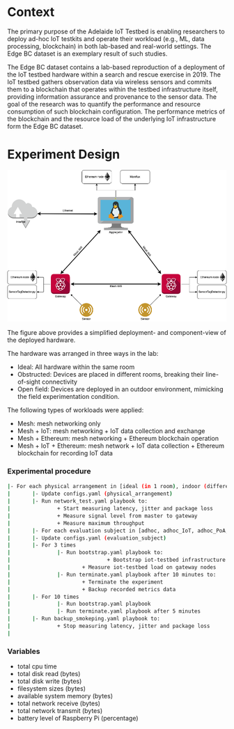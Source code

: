 # Context

The primary purpose of the Adelaide IoT Testbed is enabling researchers to deploy ad-hoc IoT testkits and operate their workload (e.g., ML, data processing, blockchain) in both lab-based and real-world settings. The Edge BC dataset is an exemplary result of such studies. 

The Edge BC dataset contains a lab-based reproduction of a deployment of the IoT testbed hardware within a search and rescue exercise in 2019. The IoT testbed gathers observation data via wireless sensors and commits them to a blockchain that operates within the testbed infrastructure itself, providing information assurance and provenance to the sensor data. The goal of the research was to quantify the performance and resource consumption of such blockchain configuration. The performance metrics of the blockchain and the resource load of the underlying IoT infrastructure form the Edge BC dataset. 

# Experiment Design

![](Diagrams/Implementation_diagram.png)

The figure above provides a simplified deployment- and component-view of the deployed hardware. 

The hardware was arranged in three ways in the lab:
- Ideal: All hardware within the same room
- Obstructed: Devices are placed in different rooms, breaking their line-of-sight connectivity
- Open field: Devices are deployed in an outdoor environment, mimicking the field experimentation condition. 

The following types of workloads were applied:
- Mesh: mesh networking only
- Mesh + IoT: mesh networking + IoT data collection and exchange
- Mesh + Ethereum: mesh networking + Ethereum blockchain operation
- Mesh + IoT + Ethereum: mesh network + IoT data collection + Ethereum blockchain for recording IoT data

### Experimental procedure

```bash
|- For each physical arrangement in [ideal (in 1 room), indoor (different rooms), outdoor]
|		|- Update configs.yaml (physical_arrangement)
|		|- Run network_test.yaml playbook to:
|				+ Start measuring latency, jitter and package loss
|				+ Measure signal level from master to gateway
|				+ Measure maximum throughput
|		|- For each evaluation subject in [adhoc, adhoc_IoT, adhoc_PoA, adhoc_IoT_PoA]
|      	|- Update configs.yaml (evaluation_subject)
|      	|- For 3 times
|      			|- Run bootstrap.yaml playbook to:
|								+ Bootstrap iot-testbed infrastructure
|      					+ Measure iot-testbed load on gateway nodes
|      			|- Run terminate.yaml playbook after 10 minutes to:
|      					+ Terminate the experiment
|      					+ Backup recorded metrics data
|      	|- For 10 times
|      			|- Run bootstrap.yaml playbook
|      			|- Run terminate.yaml playbook after 5 minutes
|		|- Run backup_smokeping.yaml playbook to:
|				+ Stop measuring latency, jitter and package loss
|		
```

###  Variables
- total cpu time
- total disk read (bytes)
- total disk write (bytes)
- filesystem sizes (bytes)
- available system memory (bytes)
- total network receive (bytes)
- total network transmit (bytes)
- battery level of Raspberry Pi (percentage)


